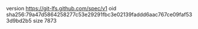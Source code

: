 version https://git-lfs.github.com/spec/v1
oid sha256:79a47d5864258277c53e29291fbc3e02139faddd6aac767ce09faf533d9bd2b5
size 7873
